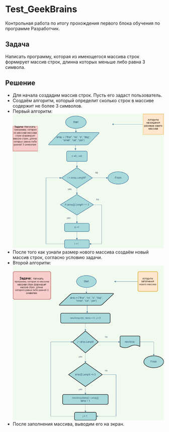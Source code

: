 # Test_GeekBrains
Контрольная работа по итогу прохождения первого блока обучения по программе Разработчик.

## Задача

Написать программу, которая из имеющегося массива строк формирует массив строк, длинна которых меньше либо равна 3 символа.

## Решение

* Для начала создадим массив строк. Пусть его задаст пользователь.
* Создаём алгоритм, который определит сколько строк в массиве содержит не более 3 символов.
* Первый алгоритм: 
!["Алгоритм1"](./algorithm1.png)
* После того как узнали размер нового массива создаём новый массив строк, согласно условию задачи. 
* Второй алгоритм:
!["Алгоритм2"](./algorithm2.png)
* После заполнения массива, выводим его на экран.
